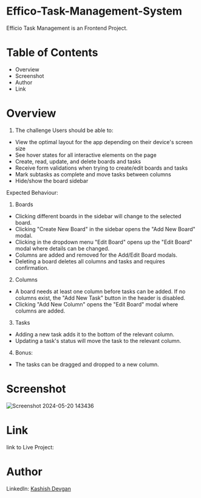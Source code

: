# Effico-Task-Management-System
Efficio Task Management is an Frontend Project. 

# Table of Contents
- Overview
- Screenshot
- Author
- Link
# Overview

1. The challenge
Users should be able to:

- View the optimal layout for the app depending on their device's screen size
- See hover states for all interactive elements on the page
- Create, read, update, and delete boards and tasks
-  Receive form validations when trying to create/edit boards and tasks
- Mark subtasks as complete and move tasks between columns
- Hide/show the board sidebar

Expected Behaviour:

1. Boards
- Clicking different boards in the sidebar will change to the selected board.
- Clicking "Create New Board" in the sidebar opens the "Add New Board" modal.
- Clicking in the dropdown menu "Edit Board" opens up the "Edit Board" modal where details can be changed.
- Columns are added and removed for the Add/Edit Board modals.
- Deleting a board deletes all columns and tasks and requires confirmation.

2. Columns
- A board needs at least one column before tasks can be added. If no columns exist, the "Add New Task" button in the header is disabled.
- Clicking "Add New Column" opens the "Edit Board" modal where columns are added.
3. Tasks
- Adding a new task adds it to the bottom of the relevant column.
- Updating a task's status will move the task to the relevant column.

4. Bonus:
- The tasks can be dragged and dropped to a new column.

# Screenshot
![Screenshot 2024-05-20 143436](https://github.com/kashish-devgan/Efficio-Task-Management-System/assets/157065262/f7e07175-eba9-46b4-bc65-835ec54a9a11)


# Link
link to Live Project:

# Author
LinkedIn: [Kashish Devgan](www.linkedin.com/in/kashish-devgan-286b93271)

